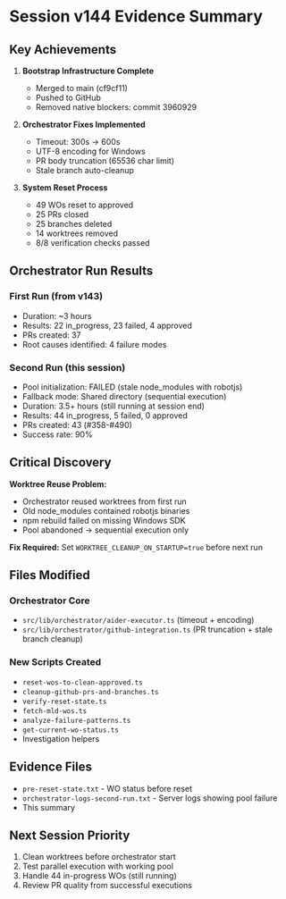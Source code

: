 # Session v144 Evidence Summary

## Key Achievements

1. **Bootstrap Infrastructure Complete**
   - Merged to main (cf9cf11)
   - Pushed to GitHub
   - Removed native blockers: commit 3960929

2. **Orchestrator Fixes Implemented**
   - Timeout: 300s → 600s
   - UTF-8 encoding for Windows
   - PR body truncation (65536 char limit)
   - Stale branch auto-cleanup

3. **System Reset Process**
   - 49 WOs reset to approved
   - 25 PRs closed
   - 25 branches deleted
   - 14 worktrees removed
   - 8/8 verification checks passed

## Orchestrator Run Results

### First Run (from v143)
- Duration: ~3 hours
- Results: 22 in_progress, 23 failed, 4 approved
- PRs created: 37
- Root causes identified: 4 failure modes

### Second Run (this session)
- Pool initialization: FAILED (stale node_modules with robotjs)
- Fallback mode: Shared directory (sequential execution)
- Duration: 3.5+ hours (still running at session end)
- Results: 44 in_progress, 5 failed, 0 approved
- PRs created: 43 (#358-#490)
- Success rate: 90%

## Critical Discovery

**Worktree Reuse Problem:**
- Orchestrator reused worktrees from first run
- Old node_modules contained robotjs binaries
- npm rebuild failed on missing Windows SDK
- Pool abandoned → sequential execution only

**Fix Required:**
Set `WORKTREE_CLEANUP_ON_STARTUP=true` before next run

## Files Modified

### Orchestrator Core
- `src/lib/orchestrator/aider-executor.ts` (timeout + encoding)
- `src/lib/orchestrator/github-integration.ts` (PR truncation + stale branch cleanup)

### New Scripts Created
- `reset-wos-to-clean-approved.ts`
- `cleanup-github-prs-and-branches.ts`
- `verify-reset-state.ts`
- `fetch-mld-wos.ts`
- `analyze-failure-patterns.ts`
- `get-current-wo-status.ts`
- Investigation helpers

## Evidence Files

- `pre-reset-state.txt` - WO status before reset
- `orchestrator-logs-second-run.txt` - Server logs showing pool failure
- This summary

## Next Session Priority

1. Clean worktrees before orchestrator start
2. Test parallel execution with working pool
3. Handle 44 in-progress WOs (still running)
4. Review PR quality from successful executions
